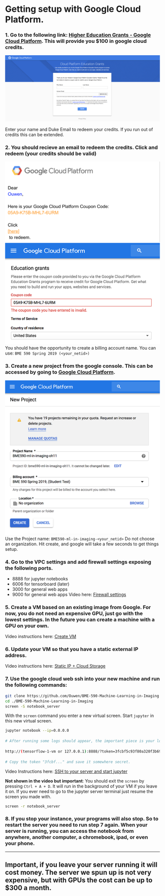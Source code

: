 # Getting setup with Google Cloud Platform.

### 1. Go to the following link: [Higher Education Grants - Google Cloud Platform](https://urldefense.proofpoint.com/v2/url?u=https-3A__google.secure.force.com_GCPEDU-3Fcid-3DL5coc3IsY-252BAzvZwfHGS3tFSvTz4wQXc8TQs7ZOvU-252BJh3lwMo8veKfLd0VG4G2XZa&d=DwMFaQ&c=imBPVzF25OnBgGmVOlcsiEgHoG1i6YHLR0Sj_gZ4adc&r=KMCMrYJ8MLVP7SV2R0Re2oyNHKJT-kpYGmdF8cXxJSw&m=cYuFhqDBq84RXUAfnEwHy4gLa_0kXXf4-1rMbPy2LNs&s=NT37P_zTqjpEDHDZf-rcG1Uyp4iSQKMcaP69hfygUIk&e=). This will provide you \$100 in google cloud credits.
![e64b969c.png](attachments/e64b969c.png)

Enter your name and Duke Email to redeem your credits. If you run out of credits this can be extended.

### 2. You should recieve an email to redeem the credits. Click and redeem (your credits should be valid)
![a76a984f.png](attachments/a76a984f.png)
![b7d82349.png](attachments/b7d82349.png)
You should have the opportunity to create a billing account name. You can use: `BME 590 Spring 2019 (<your_netid>)`


### 3. Create a new project from the google console. This can be accessed by going to [Google Cloud Platform](https://console.cloud.google.com/).
![965b8f12.png](attachments/965b8f12.png)
Use the Project name:
`BME590-ml-in-imaging-<your_netid>`
Do not choose an organization. Hit create, and google will take a few seconds to get things setup.


### 4. Go to the VPC settings and add firewall settings exposing the following ports.
 - 8888 for jupyter notebooks
 - 6006 for tensorboard (later)
 - 3000 for general web apps
 - 9000 for general web apps
Video here: [Firewall settings](https://youtu.be/Fv7TdXEud9E)

### 5. Create a VM based on an existing image from Google. For now, you do not need an expensive GPU, just go with the lowest settings. In the future you can create a machine with a GPU on your own.
Video instructions here: [Create VM](https://youtu.be/aVlWF-21JWg)


### 6. Update your VM so that you have a static external IP address.
Video instructions here: [Static IP + Cloud Storage](https://youtu.be/KT9DD7cqjQo)


### 7. Use the google cloud web ssh into your new machine and run the following commands:
```bash
git clone https://github.com/Ouwen/BME-590-Machine-Learning-in-Imaging
cd ./BME-590-Machine-Learning-in-Imaging
screen -S notebook_server
```
With the `screen` command you enter a new virtual screen. Start `jupyter` in this new virtual screen.
```bash
jupyter notebook --ip=0.0.0.0

# After running some logs should appear, the important piece is your login token.

http://(tensorflow-1-vm or 127.0.0.1):8888/?token=3fcbf5c93f80a320f3b691b5d741f95b5b9756d64b86150a

# Copy the token "3fcbf..." and save it somewhere secret.
```
Video Instructions here: [SSH to your server and start jupyter](https://youtu.be/VZKZQ5wNagw)

**Not shown in the video but important**: You should exit the `screen` by pressing `Ctrl + A + D`. It will run in the background of your VM if you leave it on. If you ever need to go to the jupyter server terminal just resume the screen you made with.
```bash
screen -r notebook_server
```

### 8. If you stop your instance, your programs will also stop. So to restart the server you need to run step 7 again. When your server is running, you can access the notebook from anywhere, another computer, a chromebook, ipad, or even your phone.

___________
## Important, if you leave your server running it will cost money. The server we spun up is not very expensive, but with GPUs the cost can be up to \$300 a month.
